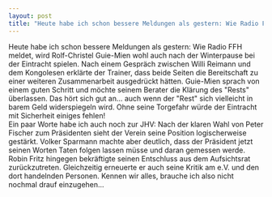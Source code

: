 ```yaml
---
layout: post
title: "Heute habe ich schon bessere Meldungen als gestern: Wie Radio FFH meldet, wird Rolf-Christel Guie-Mien wohl auch nach der Winterpause bei der Eintracht spielen."
---
```


Heute habe ich schon bessere Meldungen als gestern: Wie Radio FFH meldet, wird Rolf-Christel Guie-Mien wohl auch nach der Winterpause bei der Eintracht spielen. Nach einem Gespräch zwischen Willi Reimann und dem Kongolesen erklärte der Trainer, dass beide Seiten die Bereitschaft zu einer weiteren Zusammenarbeit ausgedrückt hätten. Guie-Mien sprach von einem guten Schritt und möchte seinem Berater die Klärung des "Rests" überlassen. Das hört sich gut an... auch wenn der "Rest" sich vielleicht in barem Geld widerspiegeln wird. Ohne seine Torgefahr würde der Eintracht mit Sicherheit einiges fehlen!  
Ein paar Worte habe ich auch noch zur JHV: Nach der klaren Wahl von Peter Fischer zum Präsidenten sieht der Verein seine Position logischerweise gestärkt. Volker Sparmann machte aber deutlich, dass der Präsident jetzt seinen Worten Taten folgen lassen müsse und daran gemessen werde. Robin Fritz hingegen bekräftigte seinen Entschluss aus dem Aufsichtsrat zurückzutreten. Gleichzeitig erneuerte er auch seine Kritik am e.V. und den dort handelnden Personen. Kennen wir alles, brauche ich also nicht nochmal drauf einzugehen...

